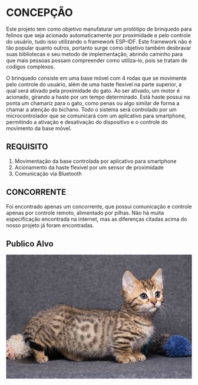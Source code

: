 
# CONCEPÇÃO
  
Este projeto tem como objetivo manufaturar um protótipo de brinquedo para felinos que seja acionado automaticamente por proximidade e pelo controle do usuário, tudo isso utilizando o framework ESP-IDF. Este framework não é tão popular quanto outros, portanto surge como objetivo também desbravar suas bibliotecas e seu metodo de implementação, abrindo caminho para que mais pessoas possam compreender como utiliza-lo, pois se tratam de codigos complexos.

O brinquedo consiste em uma base móvel com 4 rodas que se movimente pelo controle do usuário, além de uma haste flexível na parte superior, a qual será ativado pela proximidade do gato. Ao ser ativado, um motor é acionado, girando a haste por um tempo determinado. Está haste possui na ponta um chamariz para o gato, como penas ou algo similar de forma a chamar a atenção do bichano. Todo o sistema será controlado por um microcontrolador que se comunicará com um aplicativo para smartphone, permitindo a ativação e desativação do dispositivo e o controle do movimento da base móvel.

## REQUISITO

1. Movimentação da base controlada por aplicativo para smartphone
2. Acionamento da haste flexível por um sensor de proximidade
3. Comunicação via Bluetooth


## CONCORRENTE

Foi encontrado apenas um concorrente, que possui comunicação e controle apenas por controle remoto, alimentado por pilhas. Não há muita especificação encontrada na internet, mas as diferenças citadas acima do nosso projeto já foram encontradas. 

## Publico Alvo

![Publico Alvo](https://github.com/juliopacheco12/PIN22107/blob/main/Imagens/image.png)
